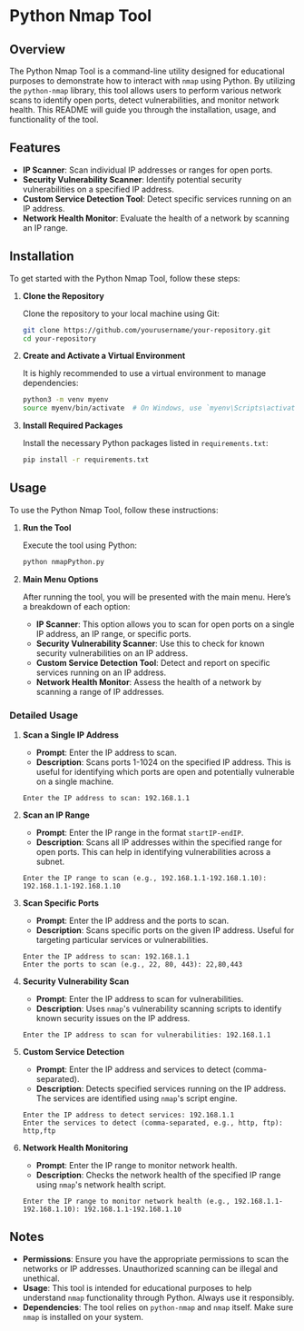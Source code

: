 # Python Nmap Tool

## Overview

The Python Nmap Tool is a command-line utility designed for educational purposes to demonstrate how to interact with `nmap` using Python. By utilizing the `python-nmap` library, this tool allows users to perform various network scans to identify open ports, detect vulnerabilities, and monitor network health. This README will guide you through the installation, usage, and functionality of the tool.

## Features

- **IP Scanner**: Scan individual IP addresses or ranges for open ports.
- **Security Vulnerability Scanner**: Identify potential security vulnerabilities on a specified IP address.
- **Custom Service Detection Tool**: Detect specific services running on an IP address.
- **Network Health Monitor**: Evaluate the health of a network by scanning an IP range.

## Installation

To get started with the Python Nmap Tool, follow these steps:

1. **Clone the Repository**

   Clone the repository to your local machine using Git:

   ```bash
   git clone https://github.com/yourusername/your-repository.git
   cd your-repository
   ```

2. **Create and Activate a Virtual Environment**

   It is highly recommended to use a virtual environment to manage dependencies:

   ```bash
   python3 -m venv myenv
   source myenv/bin/activate  # On Windows, use `myenv\Scripts\activate`
   ```

3. **Install Required Packages**

   Install the necessary Python packages listed in `requirements.txt`:

   ```bash
   pip install -r requirements.txt
   ```

## Usage

To use the Python Nmap Tool, follow these instructions:

1. **Run the Tool**

   Execute the tool using Python:

   ```bash
   python nmapPython.py
   ```

2. **Main Menu Options**

   After running the tool, you will be presented with the main menu. Here’s a breakdown of each option:

   - **IP Scanner**: This option allows you to scan for open ports on a single IP address, an IP range, or specific ports.
   - **Security Vulnerability Scanner**: Use this to check for known security vulnerabilities on an IP address.
   - **Custom Service Detection Tool**: Detect and report on specific services running on an IP address.
   - **Network Health Monitor**: Assess the health of a network by scanning a range of IP addresses.

### Detailed Usage

1. **Scan a Single IP Address**

   - **Prompt**: Enter the IP address to scan.
   - **Description**: Scans ports 1-1024 on the specified IP address. This is useful for identifying which ports are open and potentially vulnerable on a single machine.

   ```plaintext
   Enter the IP address to scan: 192.168.1.1
   ```

2. **Scan an IP Range**

   - **Prompt**: Enter the IP range in the format `startIP-endIP`.
   - **Description**: Scans all IP addresses within the specified range for open ports. This can help in identifying vulnerabilities across a subnet.

   ```plaintext
   Enter the IP range to scan (e.g., 192.168.1.1-192.168.1.10): 192.168.1.1-192.168.1.10
   ```

3. **Scan Specific Ports**

   - **Prompt**: Enter the IP address and the ports to scan.
   - **Description**: Scans specific ports on the given IP address. Useful for targeting particular services or vulnerabilities.

   ```plaintext
   Enter the IP address to scan: 192.168.1.1
   Enter the ports to scan (e.g., 22, 80, 443): 22,80,443
   ```

4. **Security Vulnerability Scan**

   - **Prompt**: Enter the IP address to scan for vulnerabilities.
   - **Description**: Uses `nmap`'s vulnerability scanning scripts to identify known security issues on the IP address.

   ```plaintext
   Enter the IP address to scan for vulnerabilities: 192.168.1.1
   ```

5. **Custom Service Detection**

   - **Prompt**: Enter the IP address and services to detect (comma-separated).
   - **Description**: Detects specified services running on the IP address. The services are identified using `nmap`'s script engine.

   ```plaintext
   Enter the IP address to detect services: 192.168.1.1
   Enter the services to detect (comma-separated, e.g., http, ftp): http,ftp
   ```

6. **Network Health Monitoring**

   - **Prompt**: Enter the IP range to monitor network health.
   - **Description**: Checks the network health of the specified IP range using `nmap`'s network health script.

   ```plaintext
   Enter the IP range to monitor network health (e.g., 192.168.1.1-192.168.1.10): 192.168.1.1-192.168.1.10
   ```

## Notes

- **Permissions**: Ensure you have the appropriate permissions to scan the networks or IP addresses. Unauthorized scanning can be illegal and unethical.
- **Usage**: This tool is intended for educational purposes to help understand `nmap` functionality through Python. Always use it responsibly.
- **Dependencies**: The tool relies on `python-nmap` and `nmap` itself. Make sure `nmap` is installed on your system.
